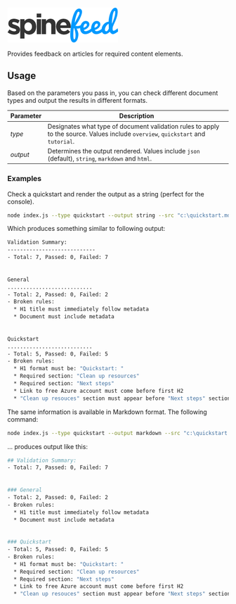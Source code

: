![Spinefeed](./spinefeed-logo.png)

Provides feedback on articles for required content elements.

## Usage
Based on the parameters you pass in, you can check different document types and output the results in different formats.

| Parameter | Description |
|-----------|-------------|
| *type*    | Designates what type of document validation rules to apply to the source. Values include `overview`, `quickstart` and `tutorial`. |
| *output*  | Determines the output rendered. Values include `json` (default), `string`, `markdown` and `html`. |

### Examples
Check a quickstart and render the output as a string (perfect for the console).

```bash
node index.js --type quickstart --output string --src "c:\quickstart.md"
```

Which produces something similar to following output:

```bash
Validation Summary:
----------------------------
- Total: 7, Passed: 0, Failed: 7


General
...........................
- Total: 2, Passed: 0, Failed: 2
- Broken rules:
  * H1 title must immediately follow metadata
  * Document must include metadata


Quickstart
...........................
- Total: 5, Passed: 0, Failed: 5
- Broken rules:
  * H1 format must be: "Quickstart: "
  * Required section: "Clean up resources"
  * Required section: "Next steps"
  * Link to free Azure account must come before first H2
  * "Clean up resouces" section must appear before "Next steps" section
```

The same information is available in Markdown format. The following command:

```bash
node index.js --type quickstart --output markdown --src "c:\quickstart.md"
```

... produces output like this:

```bash
## Validation Summary:
- Total: 7, Passed: 0, Failed: 7


### General
- Total: 2, Passed: 0, Failed: 2
- Broken rules:
  * H1 title must immediately follow metadata
  * Document must include metadata


### Quickstart
- Total: 5, Passed: 0, Failed: 5
- Broken rules:
  * H1 format must be: "Quickstart: "
  * Required section: "Clean up resources"
  * Required section: "Next steps"
  * Link to free Azure account must come before first H2
  * "Clean up resouces" section must appear before "Next steps" section
```